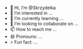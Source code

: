 - 👋 Hi, I’m @Skrzydelka
- 👀 I’m interested in ...
- 🌱 I’m currently learning ...
- 💞️ I’m looking to collaborate on ...
- 📫 How to reach me ...
- 😄 Pronouns: ...
- ⚡ Fun fact: ...

<!---
Skrzydelka/Skrzydelka is a ✨ special ✨ repository because its `README.md` (this file) appears on your GitHub profile.
You can click the Preview link to take a look at your changes.
--->

